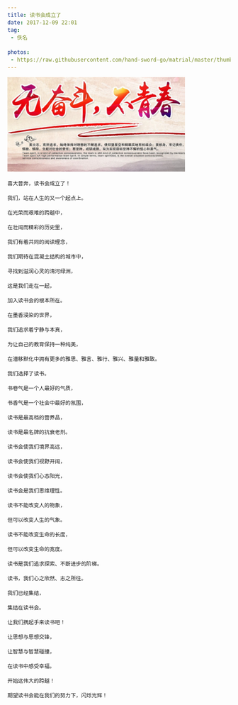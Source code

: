 ```yaml
---
title: 读书会成立了
date: 2017-12-09 22:01
tag:
 - 佚名

photos:
 - https://raw.githubusercontent.com/hand-sword-go/matrial/master/thumbnail/201712/1.png
---
```


![1](https://raw.githubusercontent.com/hand-sword-go/matrial/master/thumbnail/201712/2.png)

```Text
喜大普奔，读书会成立了！

我们，站在人生的又一个起点上。

在光荣而艰难的跨越中，

在壮阔而精彩的历史里，

我们有着共同的阅读理念，

我们期待在混凝土结构的城市中，

寻找到滋润心灵的清河绿洲，

这是我们走在一起，

加入读书会的根本所在。

在墨香浸染的世界，

我们追求着宁静与本真，

为让自己的教育保持一种纯美，

在潜移默化中拥有更多的雅思、雅言、雅行、雅兴、雅量和雅致。

我们选择了读书。

书卷气是一个人最好的气质，

书香气是一个社会中最好的氛围，

读书是最高档的营养品，

读书是最名牌的抗衰老剂。

读书会使我们境界高远，

读书会使我们视野开阔，

读书会使我们心态阳光，

读书会是我们思维理性。

读书不能改变人的物象，

但可以改变人生的气象。

读书不能改变生命的长度，

但可以改变生命的宽度。

读书是我们追求探索、不断进步的阶梯。

读书，我们心之欣然、志之所往。

我们已经集结，

集结在读书会。

让我们携起手来读书吧！

让思想与思想交锋，

让智慧与智慧碰撞，

在读书中感受幸福。

开始这伟大的跨越！
 
期望读书会能在我们的努力下，闪烁光辉！
```